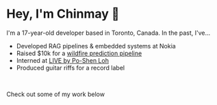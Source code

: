 # Hey, I'm Chinmay 👋

I'm a 17-year-old developer based in Toronto, Canada. In the past, I've...
- Developed RAG pipelines & embedded systems at Nokia
- Raised $10k  for a [wildfire prediction pipeline ](https://github.com/FireWatch-ai/fireWatch)
- Interned at [LIVE by Po-Shen Loh](https://live.poshenloh.com/stars)
- Produced guitar riffs for a record label

<!--[My Website](https://jindalchinmay.github.io/)-->
</br>

Check out some of my work below

<!--
[My Website!](https://jindalchinmay.github.io/)
</br>
[LIVE by Po-Shen Loh](https://live.poshenloh.com/stars)
#### Current and Past Roles 
<ul>
  <li>ML/AI @ Nokia</li>
  <li>Full Stack Engineer @ Crux Platforms</li>
  <li>Founding Engineer @ FireWatch</li>
</ul>

#### About Me 
- 🔭 Going deep into ML specifically deep learning
- 👩‍💻 I got into development through competitive programming
- 🔥 Raised $10k in pre-seed funding for FireWatch, a geospatial ML pipeline
- ♾️ I am an intern at [LIVE by Po-Shen Loh](https://live.poshenloh.com/stars)
- 😄 Pronouns: He/Him
- 🎸 Fun fact: I help produce guitar riffs for a record label

Check out some of my work below!
 
**angryraptor108/angryraptor108** is a ✨ _special_ ✨ repository because its `README.md` (this file) appears on your GitHub profile.

Here are some ideas to get you started:

- 🔭 I’m currently working on ...
- 🌱 I’m currently learning ...
- 👯 I’m looking to collaborate on ...
- 🤔 I’m looking for help with ...
- 💬 Ask me about ...
- 📫 How to reach me: ...
- 😄 Pronouns: ...
- ⚡ Fun fact: ...
-->
